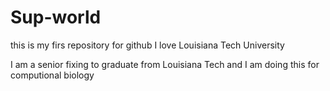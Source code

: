 # Sup-world
this is my firs repository for github
I love Louisiana Tech University


I am a senior fixing to graduate from Louisiana Tech and I am doing this for computional biology
